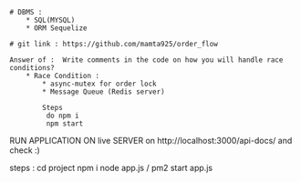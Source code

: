     # DBMS :
        * SQL(MYSQL)
        * ORM Sequelize

    # git link : https://github.com/mamta925/order_flow

    Answer of :  Write comments in the code on how you will handle race conditions?
        * Race Condition :
            * async-mutex for order lock
            * Message Queue (Redis server)

            Steps
             do npm i
             npm start

 RUN APPLICATION ON live SERVER on http://localhost:3000/api-docs/ and check :)
<MYSQL installed is required>

steps : cd project 
        npm i
       node app.js / pm2 start app.js



